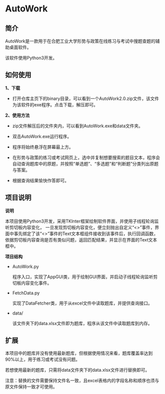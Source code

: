 # AutoWork

## 简介

AutoWork是一款用于在合肥工业大学形势与政策在线练习与考试中搜题查题的辅助桌面软件。

该软件使用Python3开发。

## 如何使用

**1、下载**

* 打开仓库主页下的binary目录，可以看到一个AutoWork2.0.zip文件，该文件为该软件的exe程序。点击下载，解压即可。

**2、使用方法**

* zip文件解压后的文件夹内，可以看到AutoWork.exe和data文件夹。

* 双击AutoWork.exe运行程序。

* 程序将始终悬浮在屏幕最上方。

* 在形势与政策的练习或考试网页上，选中并复制想要搜索的题目文本，程序会自动查询题库中的原题，并按照“单选题”、“多选题”和“判断题”分类列出原题与答案。

* 根据查询结果愉快作答即可。



## 项目说明

**说明**

本项目使用Python3开发，采用TKInter框架绘制软件界面，并使用子线程轮询监听剪切板内容变化， 一旦发现剪切板内容变化，便立刻抛出自定义“<<get>>”事件，界面中事先绑定了该“<<get>>”事件的Text文本框组件接收到该事件后，执行回调函数，依据剪切板内容查询是否有类似问题，返回匹配结果，并显示在界面的Text文本框中。



**项目结构**

* AutoWork.py

  程序入口，实现了AppGUI类，用于绘制GUI界面，并启动子线程轮询监听剪切板内容变化事件。

* FetchData.py

  实现了DataFetcher类，用于从excel文件中读取题库，并提供查询接口。

* data/

  该文件夹下的data.xlsx文件即为题库，程序从该文件中读取题库到内存。



## 扩展

本项目中的题库并没有使用最新题库，但根据使用情况来看，题库覆盖率达到90%以上，用于练习或考试没有问题。

若想使用最新的题库，只需将data文件夹下的data.xlsx文件进行替换即可。

注意：替换的文件需要保持文件名一致，且excel表格内的字段名称和顺序也须与原文件保持一致才可使用。

